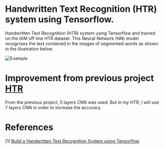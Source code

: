 # Handwritten Text Recognition (HTR) system using Tensorflow.
Handwritten Text Recognition (HTR) system using Tensorflow and trained on the IAM off-line HTR dataset. This Neural Network (NN) model recognizes the text contained in the images of segmented words as shown in the illustration below.

![Example](https://github.com/githubharald/SimpleHTR/raw/master/doc/htr.png)
# Improvement from previous project [HTR](https://towardsdatascience.com/2326a3487cd5)
From the previous project, 5 layers CNN was used. But in my HTR, I will use 7 layers CNN in order to increase the accuracy.

# References
[1] [Build a Handwritten Text Recognition System using Tensorflow](https://towardsdatascience.com/2326a3487cd5) 
